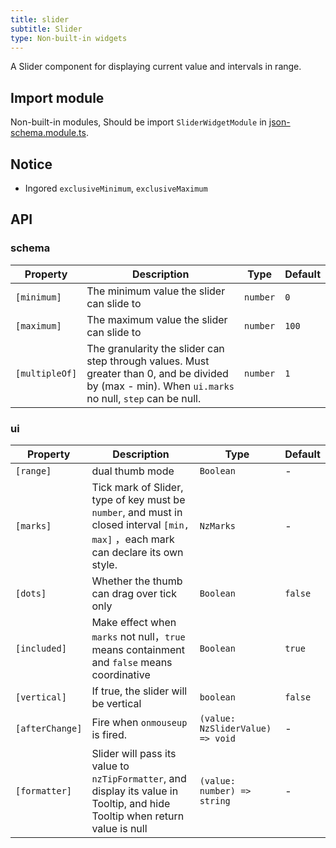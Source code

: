 ```yaml
---
title: slider
subtitle: Slider
type: Non-built-in widgets
---
```


A Slider component for displaying current value and intervals in range.

## Import module

Non-built-in modules, Should be import `SliderWidgetModule` in [json-schema.module.ts](https://github.com/ng-alain/ng-alain/blob/master/src/app/shared/json-schema/json-schema.module.ts#L11).

## Notice

- Ingored `exclusiveMinimum`, `exclusiveMaximum`

## API

### schema

Property | Description | Type | Default
-------- | ----------- | ---- | -------
`[minimum]` | The minimum value the slider can slide to	| `number` | `0`
`[maximum]` | The maximum value the slider can slide to | `number` | `100`
`[multipleOf]` | The granularity the slider can step through values. Must greater than 0, and be divided by (max - min). When `ui.marks` no null, `step` can be null. | `number` | `1`

### ui

Property | Description | Type | Default
-------- | ----------- | ---- | -------
`[range]` | dual thumb mode | `Boolean` | -
`[marks]` | Tick mark of Slider, type of key must be `number`, and must in closed interval `[min, max]` ，each mark can declare its own style. | `NzMarks` | -
`[dots]` | Whether the thumb can drag over tick only | `Boolean` | `false`
`[included]` | Make effect when `marks` not null，`true` means containment and `false` means coordinative | `Boolean` | `true`
`[vertical]` | If true, the slider will be vertical | `boolean` | `false`
`[afterChange]` | Fire when `onmouseup` is fired. | `(value: NzSliderValue) => void` | -
`[formatter]` | Slider will pass its value to `nzTipFormatter`, and display its value in Tooltip, and hide Tooltip when return value is null | `(value: number) => string` | -
